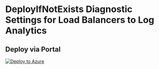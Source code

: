 # DeployIfNotExists Diagnostic Settings for Load Balancers to Log Analytics


## Deploy via Portal

[![Deploy to Azure](http://azuredeploy.net/deploybutton.png)](https://portal.azure.com/#blade/Microsoft_Azure_Policy/CreatePolicyDefinitionBlade/uri/https%3A%2F%2Fraw.githubusercontent.com%2Fsixtencyber%2FAzure-Policies%2Fmain%2FLog_Analytics%2Fload-balancer-to-loganalytics%2Fdeploy-diagnostic-settings-load-balancer-to-loganalytics.json)

